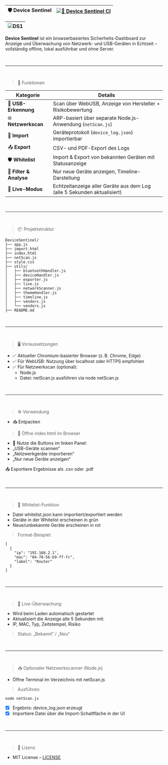 |🛡️ Device Sentinel|[![🔎 Device Sentinel CI](https://github.com/bylickilabs/DeviceSentinel/actions/workflows/main.yml/badge.svg)](https://github.com/bylickilabs/DeviceSentinel/actions/workflows/main.yml)|
|---|---|

|![DS1](https://github.com/user-attachments/assets/a1251900-a2f5-4414-815d-f8598fa94b77)|
|---|

**Device Sentinel** ist ein browserbasiertes Sicherheits-Dashboard zur Anzeige und Überwachung von Netzwerk- und USB-Geräten in Echtzeit – vollständig offline, lokal ausführbar und ohne Server.

<br>

---

<br>

> 🚀 Funktionen

| Kategorie              | Details                                                                 |
|------------------------|-------------------------------------------------------------------------|
| 🔌 **USB-Erkennung**    | Scan über WebUSB, Anzeige von Hersteller + Risikobewertung              |
| 🌐 **Netzwerkscan**     | ARP-basiert über separate Node.js-Anwendung (`netScan.js`)              |
| 📂 **Import**           | Geräteprotokoll (`device_log.json`) importierbar                        |
| 📤 **Export**           | CSV- und PDF-Export des Logs                                            |
| 🛡️ **Whitelist**        | Import & Export von bekannten Geräten mit Statusanzeige                 |
| 🧠 **Filter & Analyse** | Nur neue Geräte anzeigen, Timeline-Darstellung                          |
| 📡 **Live-Modus**       | Echtzeitanzeige aller Geräte aus dem Log (alle 5 Sekunden aktualisiert) |

<br>

---

<br>

> 📦 Projektstruktur

```yarn
DeviceSentinel/
├── app.js
├── import.html
├── index.html
├── netScan.js
├── style.css
├── utils/
│   ├── bluetoothHandler.js
│   ├── deviceHandler.js
│   ├── exporter.js
│   ├── live.js
│   ├── networkScanner.js
│   ├── themeHandler.js
│   ├── timeline.js
│   ├── vendors.js
│   └── vendors.js
├── README.md
```

<br>

---

<br>

> 🖥️ Voraussetzungen
- ✅ Aktueller Chromium-basierter Browser (z. B. Chrome, Edge)
- ✅ Für WebUSB: Nutzung über localhost oder HTTPS empfohlen
- ✅ Für Netzwerkscan (optional):
  - Node.js
  - Datei: netScan.js ausführen via node netScan.js

<br>

---

<br>

> ⚙️ Verwendung
  - 📥 Entpacken

> 📂 Öffne index.html im Browser
  - 📡 Nutze die Buttons im linken Panel:
  - „USB-Geräte scannen“
  - „Netzwerkgeräte importieren“
  - „Nur neue Geräte anzeigen“

📤 Exportiere Ergebnisse als .csv oder .pdf

<br>

---

<br>

> 🧩 Whitelist-Funktion
- Datei whitelist.json kann importiert/exportiert werden
- Geräte in der Whitelist erscheinen in grün
- Neue/unbekannte Geräte erscheinen in rot

> Format-Beispiel:

```yarn
[
  {
    "ip": "192.168.2.1",
    "mac": "04-70-56-b9-ff-fc",
    "label": "Router"
  }
]
```

<br>

---

<br>

> 📡 Live-Überwachung
   - Wird beim Laden automatisch gestartet
   - Aktualisiert die Anzeige alle 5 Sekunden mit:
   - IP, MAC, Typ, Zeitstempel, Risiko

> Status: „Bekannt“ / „Neu“

<br>

---

<br>

> 📥 Optionaler Netzwerkscanner (Node.js)
  - Öffne Terminal im Verzeichnis mit netScan.js

> Ausführen:

```yarn
node netScan.js
```

- [x] Ergebnis: device_log.json erzeugt
- [x] Importiere Datei über die Import-Schaltfläche in der UI

<br>

---

<br>

> 📃 Lizenz
  - MIT License – [LICENSE](LICENSE)
